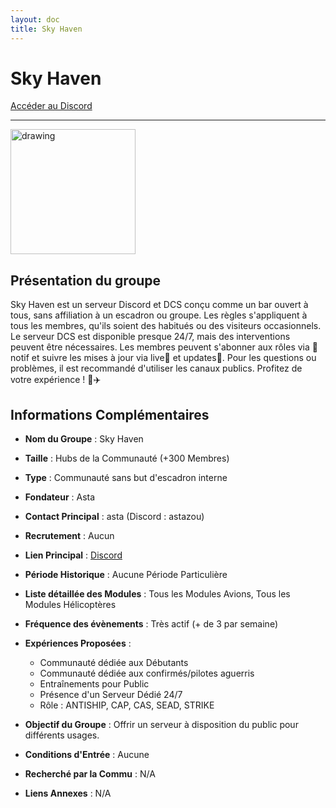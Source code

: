 ```yaml
---
layout: doc
title: Sky Haven
---
```


# Sky Haven

[Accéder au Discord](https://discord.gg/AGRKs4vqeB)

---
<img src="https://www.notion.so/image/https%3A%2F%2Fprod-fillout-oregon-s3.s3.us-west-2.amazonaws.com%2Forgid-44212%2Fflowpublicid-nhX7NPcktCus%2F80e71f54-96a5-4a0e-b3e0-6c5c75a6d518.png?id=2a4b574f-af29-4c3d-9ef3-7c7b21f5b6fe&cache=v2" alt="drawing" width="200"/>

## Présentation du groupe

Sky Haven est un serveur Discord et DCS conçu comme un bar ouvert à tous, sans affiliation à un escadron ou groupe. Les règles s'appliquent à tous les membres, qu'ils soient des habitués ou des visiteurs occasionnels. Le serveur DCS est disponible presque 24/7, mais des interventions peuvent être nécessaires. Les membres peuvent s'abonner aux rôles via 📲notif et suivre les mises à jour via live🔴 et updates🧾. Pour les questions ou problèmes, il est recommandé d'utiliser les canaux publics. Profitez de votre expérience ! 🚀✈️

## Informations Complémentaires

- **Nom du Groupe** : Sky Haven
- **Taille** : Hubs de la Communauté (+300 Membres)
- **Type** : Communauté sans but d'escadron interne
- **Fondateur** : Asta
- **Contact Principal** : asta (Discord : astazou)
- **Recrutement** : Aucun
- **Lien Principal** : [Discord](https://discord.gg/AGRKs4vqeB)
- **Période Historique** : Aucune Période Particulière
- **Liste détaillée des Modules** : Tous les Modules Avions, Tous les Modules Hélicoptères
- **Fréquence des évènements** : Très actif (+ de 3 par semaine)
- **Expériences Proposées** :
  - Communauté dédiée aux Débutants
  - Communauté dédiée aux confirmés/pilotes aguerris
  - Entraînements pour Public
  - Présence d'un Serveur Dédié 24/7
  - Rôle : ANTISHIP, CAP, CAS, SEAD, STRIKE

- **Objectif du Groupe** : Offrir un serveur à disposition du public pour différents usages.

- **Conditions d'Entrée** : Aucune

- **Recherché par la Commu** : N/A

- **Liens Annexes** : N/A